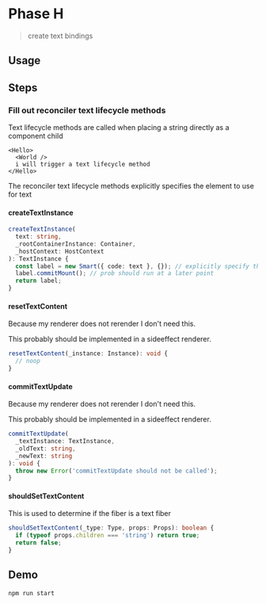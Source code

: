 # Phase H

> create text bindings

## Usage

## Steps

### Fill out reconciler text lifecycle methods

Text lifecycle methods are called when placing a string directly as a component
child

```tsx
<Hello>
  <World />
  i will trigger a text lifecycle method
</Hello>
```

The reconciler text lifecycle methods explicitly specifies the element to use for text

#### createTextInstance
```ts
createTextInstance(
  text: string,
  _rootContainerInstance: Container,
  _hostContext: HostContext
): TextInstance {
  const label = new Smart({ code: text }, {}); // explicitly specify the element to use for text
  label.commitMount(); // prob should run at a later point
  return label;
}
```

#### resetTextContent
Because my renderer does not rerender I don't need this.

This probably should be implemented in a sideeffect renderer.

```ts
resetTextContent(_instance: Instance): void {
  // noop
}
```

#### commitTextUpdate
Because my renderer does not rerender I don't need this.

This probably should be implemented in a sideeffect renderer.

```ts
commitTextUpdate(
  _textInstance: TextInstance,
  _oldText: string,
  _newText: string
): void {
  throw new Error('commitTextUpdate should not be called');
}
```

#### shouldSetTextContent
This is used to determine if the fiber is a text fiber

```ts
shouldSetTextContent(_type: Type, props: Props): boolean {
  if (typeof props.children === 'string') return true;
  return false;
}
```

## Demo

```sh
npm run start
```
